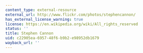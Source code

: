 ```yaml
---
content_type: external-resource
external_url: http://www.flickr.com/photos/stephencannon/
has_external_license_warning: true
license: https://en.wikipedia.org/wiki/All_rights_reserved
status: ''
title: Stephen Cannon
uid: c22905ea-6957-48f6-b9b2-e98952db1679
wayback_url: ''
---
```


